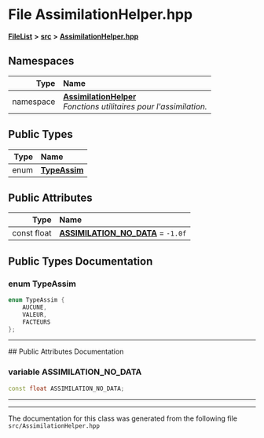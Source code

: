 

# File AssimilationHelper.hpp



[**FileList**](files.md) **>** [**src**](dir_68267d1309a1af8e8297ef4c3efbcdba.md) **>** [**AssimilationHelper.hpp**](AssimilationHelper_8hpp.md)


















## Namespaces

| Type | Name |
| ---: | :--- |
| namespace | [**AssimilationHelper**](namespaceAssimilationHelper.md) <br>_Fonctions utilitaires pour l'assimilation._  |




## Public Types

| Type | Name |
| ---: | :--- |
| enum  | [**TypeAssim**](#enum-typeassim)  <br> |




## Public Attributes

| Type | Name |
| ---: | :--- |
|  const float | [**ASSIMILATION\_NO\_DATA**](#variable-assimilation_no_data)   = `-1.0f`<br> |












































## Public Types Documentation




### enum TypeAssim 

```C++
enum TypeAssim {
    AUCUNE,
    VALEUR,
    FACTEURS
};
```




<hr>
## Public Attributes Documentation




### variable ASSIMILATION\_NO\_DATA 

```C++
const float ASSIMILATION_NO_DATA;
```




<hr>

------------------------------
The documentation for this class was generated from the following file `src/AssimilationHelper.hpp`

